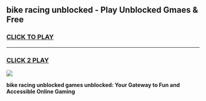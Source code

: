 
## bike racing unblocked - Play Unblocked Gmaes & Free
<h3>
<a href="https://news.freeplayer.one?title=bike_racing_unblocked&ref=16F">CLICK TO PLAY</a></h3>
<hr>

<h3>
<a href="https://news.freeplayer.one?title=bike_racing_unblocked&ref=16F">CLICK 2 PLAY</a>
  
</h3>

<a href="https://news.freeplayer.one?title=bike_racing_unblocked&ref=16F/"><img src="https://clearcache.store/games.png"></a>


**bike racing unblocked games unblocked: Your Gateway to Fun and Accessible Online Gaming**
